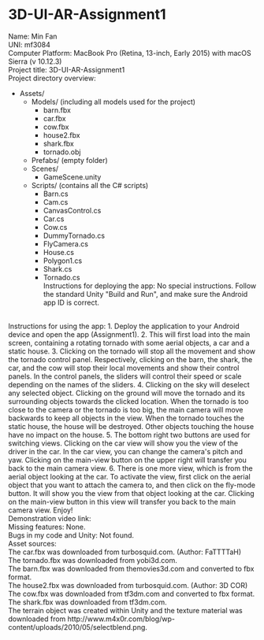 # 3D-UI-AR-Assignment1

Name: Min Fan   <br>
UNI: mf3084 <br>
Computer Platform: MacBook Pro (Retina, 13-inch, Early 2015) with macOS Sierra (v 10.12.3)  <br>
Project title: 3D-UI-AR-Assignment1 <br>
Project directory overview: <br>
 - Assets/
    - Models/   (including all models used for the project)
        - barn.fbx
        - car.fbx
        - cow.fbx
        - house2.fbx
        - shark.fbx
        - tornado.obj
    - Prefabs/  (empty folder)
    - Scenes/
        - GameScene.unity
    - Scripts/  (contains all the C# scripts)
        - Barn.cs
        - Cam.cs
        - CanvasControl.cs
        - Car.cs
        - Cow.cs
        - DummyTornado.cs
        - FlyCamera.cs
        - House.cs
        - Polygon1.cs
        - Shark.cs
        - Tornado.cs
<br>Instructions for deploying the app: No special instructions. Follow the standard Unity "Build and Run", and make sure the Android app ID is correct.
<br>
Instructions for using the app:
1. Deploy the application to your Android device and open the app (Assignment1).
2. This will first load into the main screen, containing a rotating tornado with some aerial objects, a car and a static house.
3. Clicking on the tornado will stop all the movement and show the tornado control panel. Respectively, clicking on the barn, the shark, the car, and the cow will stop their local movements and show their control panels. In the control panels, the sliders will control their speed or scale depending on the names of the sliders.
4. Clicking on the sky will deselect any selected object. Clicking on the ground will move the tornado and its surrounding objects towards the clicked location. When the tornado is too close to the camera or the tornado is too big, the main camera will move backwards to keep all objects in the view. When the tornado touches the static house, the house will be destroyed. Other objects touching the house have no impact on the house.
5. The bottom right two buttons are used for switching views. Clicking on the car view will show you the view of the driver in the car. In the car view, you can change the camera's pitch and yaw. Clicking on the main-view button on the upper right will transfer you back to the main camera view.
6. There is one more view, which is from the aerial object looking at the car. To activate the view, first click on the aerial object that you want to attach the camera to, and then click on the fly-mode button. It will show you the view from that object looking at the car. Clicking on the main-view button in this view will transfer you back to the main camera view.
Enjoy!
<br>
Demonstration video link:
<br>
Missing features: None. <br>
Bugs in my code and Unity: Not found.   <br>
Asset sources:  <br>
The car.fbx was downloaded from turbosquid.com. (Author: FaTTTTaH) <br>
The tornado.fbx was downloaded from yobi3d.com. <br>
The barn.fbx was downloaded from themovies3d.com and converted to fbx format. <br>
The house2.fbx was downloaded from turbosquid.com. (Author: 3D COR) <br>
The cow.fbx was downloaded from tf3dm.com and converted to fbx format. <br>
The shark.fbx was downloaded from tf3dm.com. <br>
The terrain object was created within Unity and the texture material was downloaded from http://www.m4x0r.com/blog/wp-content/uploads/2010/05/selectblend.png.
